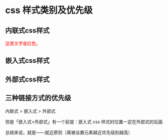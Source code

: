# css 样式类别及优先级

## 内联式css样式
  <p style="color:red">这里文字是红色。</p>

## 嵌入式css样式
  <style type="text/css">
    span{
      color:red;
    }
  </style>

## 外部式css样式
  <link href="style.css" rel="stylesheet" type="text/css" />

## 三种链接方式的优先级
  内联式 > 嵌入式 > 外部式

  但是「嵌入式>外部式」有一个前提：嵌入式 css 样式的位置一定在外部式的后面

  总结来说，就是——就近原则（离被设置元素越近优先级别越高）